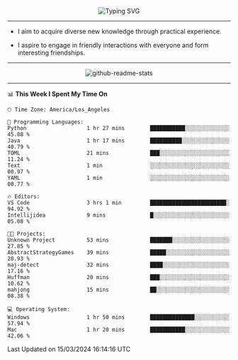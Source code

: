 <p align="center">
  <img src="https://readme-typing-svg.demolab.com?font=Fira+Code&weight=500&size=32&duration=2500&pause=1600&center=true&vCenter=true&random=false&width=1024&height=64&lines=Hi+there+%F0%9F%91%8B;I'm+delighted+you+could+make+it+here+%F0%9F%8E%89;I'm+Harry%2C+a+college+student+still+finding+my+way" alt="Typing SVG" />
</p>


---


- I aim to acquire diverse new knowledge through practical experience.

- I aspire to engage in friendly interactions with everyone and form interesting friendships.


---


<p align="center">
  <img src="https://github-readme-stats.vercel.app/api?username=Harry-Jing&show_icons=true" alt="github-readme-stats"/>
</p>


---

<!--START_SECTION:waka-->
📊 **This Week I Spent My Time On** 

```text
🕑︎ Time Zone: America/Los_Angeles

💬 Programming Languages: 
Python                   1 hr 27 mins        ███████████░░░░░░░░░░░░░░   45.88 % 
Java                     1 hr 17 mins        ██████████░░░░░░░░░░░░░░░   40.79 % 
TOML                     21 mins             ███░░░░░░░░░░░░░░░░░░░░░░   11.24 % 
Text                     1 min               ░░░░░░░░░░░░░░░░░░░░░░░░░   00.97 % 
YAML                     1 min               ░░░░░░░░░░░░░░░░░░░░░░░░░   00.77 % 

🔥 Editors: 
VS Code                  3 hrs 1 min         ████████████████████████░   94.92 % 
Intellijidea             9 mins              █░░░░░░░░░░░░░░░░░░░░░░░░   05.08 % 

🐱‍💻 Projects: 
Unknown Project          53 mins             ███████░░░░░░░░░░░░░░░░░░   27.85 % 
AbstractStrategyGames    39 mins             █████░░░░░░░░░░░░░░░░░░░░   20.93 % 
maj-detect               32 mins             ████░░░░░░░░░░░░░░░░░░░░░   17.16 % 
Huffman                  20 mins             ███░░░░░░░░░░░░░░░░░░░░░░   10.62 % 
mahjong                  15 mins             ██░░░░░░░░░░░░░░░░░░░░░░░   08.38 % 

💻 Operating System: 
Windows                  1 hr 50 mins        ██████████████░░░░░░░░░░░   57.94 % 
Mac                      1 hr 20 mins        ███████████░░░░░░░░░░░░░░   42.06 % 
```


 Last Updated on 15/03/2024 16:14:16 UTC
<!--END_SECTION:waka-->
